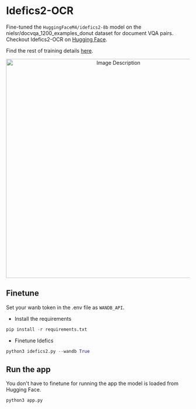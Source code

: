 # Idefics2-OCR

Fine-tuned the ```HuggingFaceM4/idefics2-8b``` model on the nielsr/docvqa_1200_examples_donut dataset for document VQA pairs. Checkout Idefics2-OCR on [Hugging Face](https://huggingface.co/smishr-18/Idefics2-OCR).

Find the rest of training details [here](https://docs.google.com/document/d/1BFApjOfvAsCac6oaLkPAIV4clhTpjflV1tU17LapRcU/edit?usp=sharing).
<p align="center">
  <img src="https://github.com/user-attachments/assets/0adba18a-afad-42e8-b9c7-50d4fec2a84a" alt="Image Description" width="600"/>
</p>


## Finetune

Set your wanb token in the .env file as ```WANDB_API```. 

* Install the requirements
```Python
pip install -r requirements.txt
```

* Finetune Idefics
```Python
python3 idefics2.py --wandb True
```
## Run the app
You don't have to finetune for running the app the model is loaded from Hugging Face.
```Python
python3 app.py
```


